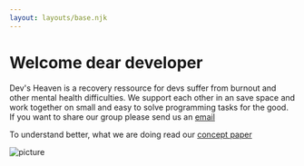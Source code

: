 ```yaml
---
layout: layouts/base.njk
---
```

# Welcome dear developer

Dev's Heaven is a recovery ressource for devs suffer from burnout and other mental health difficulties. We support each other in an save space and work together on small and easy to solve programming tasks for the good. If you want to share our group please send us an [email](mailto:thomas.richter@devs-heaven.com)

To understand better, what we are doing read our [concept paper](/linktoconcept)

![picture](https://www.devs-heaven.org/src/components/PH.png)


